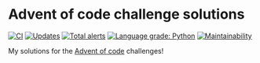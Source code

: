 # Advent of code challenge solutions

[![CI](https://github.com/ammarnajjar/adventofcode/workflows/push/badge.svg)](https://github.com/ammarnajjar/adventofcode/actions)
[![Updates](https://pyup.io/repos/github/ammarnajjar/adventofcode/shield.svg)](https://pyup.io/repos/github/ammarnajjar/adventofcode/)
[![Total alerts](https://img.shields.io/lgtm/alerts/g/ammarnajjar/adventofcode.svg?logo=lgtm&logoWidth=18)](https://lgtm.com/projects/g/ammarnajjar/adventofcode/alerts/)
[![Language grade: Python](https://img.shields.io/lgtm/grade/python/g/ammarnajjar/adventofcode.svg?logo=lgtm&logoWidth=18)](https://lgtm.com/projects/g/ammarnajjar/adventofcode/context:python)
[![Maintainability](https://api.codeclimate.com/v1/badges/761837aa12b97accbb00/maintainability)](https://codeclimate.com/github/ammarnajjar/adventofcode/maintainability)

My solutions for the [Advent of code](https://adventofcode.com) challenges!
